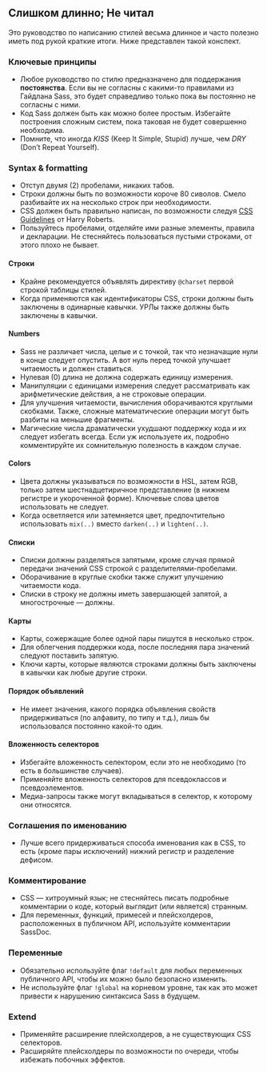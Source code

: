 
## Слишком длинно; Не читал

Это руководство по написанию стилей весьма длинное и часто полезно иметь под рукой краткие итоги. Ниже представлен такой конспект.

### Ключевые принципы

* Любое руководство по стилю предназначено для поддержания **постоянства**. Если вы не согласны с какими-то правилами из Гайдлана Sass, это будет справедливо только пока вы постоянно не согласны с ними. 
* Код Sass должен быть как можно более простым. Избегайте построения сложным систем, пока таковая не будет совершенно необходима. 
* Помните, что иногда *KISS* (Keep It Simple, Stupid) лучше, чем *DRY* (Don’t Repeat Yourself). 

### Syntax & formatting

* Отступ двумя (2) пробелами, никаких табов. 
* Строки должны быть по возможности короче 80 сиволов. Смело разбивайте их на несколько строк при необходимости. 
* CSS должен быть правильно написан, по возможности следуя [CSS Guidelines](https://cssguidelin.es) от Harry Roberts. 
* Пользуйтесь пробелами, отделяйте ими разные элементы, правила и декларации. Не стесняйтесь пользоваться пустыми строками, от этого плохо не бывает. 

#### Строки

* Крайне рекомендуется объявлять директиву `@charset` первой строкой таблицы стилей. 
* Когда применяются как идентификаторы CSS, строки должны быть заключены в одинарные кавычки. УРЛы также должны быть заключены в кавычки. 

#### Numbers

* Sass не различает числа, целые и с точкой, так что незначащие нули в конце следует опустить. А вот нуль перед точкой улучшает читаемость и должен ставиться. 
* Нулевая (0) длина не должна содержать единицу измерения. 
* Манипуляции с единицами измерения следует рассматривать как арифметические действия, а не строковые операции. 
* Для улучшения читаемости, вычисления оборачиваются круглыми скобками. Также, сложные математические операции могут быть разбиты на меньшие фрагменты. 
* Магические числа драматически ухудшают поддержку кода и их следует избегать всегда. Если уж используете их, подробно комментируйте их сомнительную полезность в каждом случае. 

#### Colors

* Цвета должны указываться по возможности в HSL, затем RGB, только затем шестнадцетиричное представление (в нижнем регистре и укороченной форме). Ключевые слова цветов использовать не следует. 
* Когда осветляется или затемняется цвет, предпочтительно использовать `mix(..)` вместо `darken(..)` и `lighten(..)`. 

#### Списки

* Списки должны разделяться запятыми, кроме случая прямой передачи значений CSS строкой с разделителями-пробелами. 
* Оборачивание в круглые скобки также служит улучшению читаемости кода. 
* Списки в строку не должны иметь завершающей запятой, а многострочные — должны. 

#### Карты

* Карты, сожержащие более одной пары пишутся в несколько строк. 
* Для облегчения поддержки кода, после последняя пара значений следуют поставить запятую. 
* Ключи карты, которые являются строками должны быть заключены в кавычки как любые другие строки. 

#### Порядок объявлений

* Не имеет значения, какого порядка объявления свойств придерживаться (по алфавиту, по типу и т.д.), лишь бы использовался постоянно какой-то один. 

#### Вложенность селекторов

* Избегайте вложенность селектором, если это не необходимо (то есть в большинстве случаев). 
* Применяйте вложенность селекторов для псевдоклассов и псевдоэлементов. 
* Медиа-запросы также могут вкладываться в селектор, к которому они относятся. 

### Соглашения по именованию

* Лучше всего придерживаться способа именования как в CSS, то есть (кроме пары исключений) нижний регистр и разделение дефисом. 

### Комментирование

* CSS — хитроумный язык; не стесняйтесь писать подробные комментарии о коде, который выглядит (или является) странным. 
* Для переменных, функций, примесей и плейсхолдеров, расположенных в публичном API, используйте комментарии SassDoc. 

### Переменные

* Обязательно используйте флаг `!default` для любых переменных публичного API, чтобы их можно было безопасно изменить. 
* Не используйте флаг `!global` на корневом уровне, так как это может привести к нарушению синтаксиса Sass в будущем. 

### Extend

* Применяйте расширение плейсхолдеров, а не существующих CSS селекторов. 
* Расширяйте плейсхолдеры по возможности по очереди, чтобы избежать побочных эффектов. 
